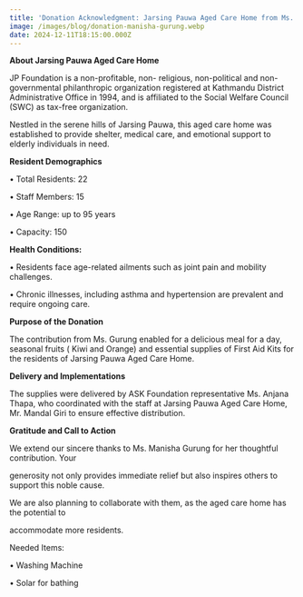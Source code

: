 ```yaml
---
title: 'Donation Acknowledgment: Jarsing Pauwa Aged Care Home from Ms. Manisha Gurung'
image: /images/blog/donation-manisha-gurung.webp
date: 2024-12-11T18:15:00.000Z
---
```


**About Jarsing Pauwa Aged Care Home**

JP Foundation is a non-profitable, non- religious, non-political and non-governmental philanthropic organization registered at Kathmandu District Administrative Office in 1994, and is affiliated to the Social Welfare Council (SWC) as tax-free organization.

Nestled in the serene hills of Jarsing Pauwa, this aged care home was established to provide shelter, medical care, and emotional support to elderly individuals in need.

**Resident Demographics**

• Total Residents: 22

• Staff Members: 15

• Age Range: up to 95 years

• Capacity: 150

**Health Conditions:**

• Residents face age-related ailments such as joint pain and mobility challenges.

• Chronic illnesses, including asthma and hypertension are prevalent and require ongoing care.

**Purpose of the Donation**

The contribution from Ms. Gurung enabled for a delicious meal for a day, seasonal fruits ( Kiwi and Orange) and essential supplies of First Aid Kits for the residents of Jarsing Pauwa Aged Care Home.

**Delivery and Implementations**

The supplies were delivered by ASK Foundation representative Ms. Anjana Thapa, who coordinated with the staff at Jarsing Pauwa Aged Care Home, Mr. Mandal Giri to ensure effective distribution.

**Gratitude and Call to Action**

We extend our sincere thanks to Ms. Manisha Gurung for her thoughtful contribution. Your

generosity not only provides immediate relief but also inspires others to support this noble cause.

We are also planning to collaborate with them, as the aged care home has the potential to

accommodate more residents.

Needed Items:

• Washing Machine

• Solar for bathing
